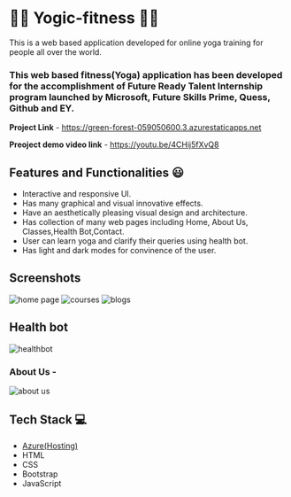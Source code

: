 # 🧘‍♀️ Yogic-fitness 🧘‍♀️

This is a web based application developed for online yoga training for people all over the world.

### This web based fitness(Yoga) application has been developed for the accomplishment of Future Ready Talent Internship program launched by Microsoft, Future Skills Prime, Quess, Github and EY.


**Project Link** - https://green-forest-059050600.3.azurestaticapps.net

**Preoject demo video link** - https://youtu.be/4CHij5fXvQ8


## Features and Functionalities 😃

- Interactive and responsive UI.
- Has many graphical and visual innovative effects.
- Have an aesthetically pleasing visual design and architecture.
- Has collection of many web pages including Home, About Us, Classes,Health Bot,Contact.
- User can learn yoga and clarify their queries using health bot.
- Has light and dark modes for convinence of the user.

## Screenshots

![home page](https://github.com/harshitvarma638/Yogic-fitness/assets/102041932/652b4323-49b4-431f-858f-a33398baa8a5)
![courses](https://github.com/harshitvarma638/Yogic-fitness/assets/102041932/63753e0f-1431-4cd0-a266-63e7132d77e2)
![blogs](https://github.com/harshitvarma638/Yogic-fitness/assets/102041932/70d13365-b21b-4207-94fc-696d9c4c90e4)

## Health bot

![healthbot](https://github.com/harshitvarma638/Yogic-fitness/assets/102041932/afa525bf-a40a-4d37-9bd0-f3911e1c4f42)

### About Us -

![about us](https://github.com/harshitvarma638/Yogic-fitness/assets/102041932/9aea0c7c-18b5-423f-a85e-61ca4391330e)


## Tech Stack 💻

- [Azure(Hosting)](https://azure.microsoft.com/en-in/features/azure-portal/)
- HTML
- CSS
- Bootstrap
- JavaScript
